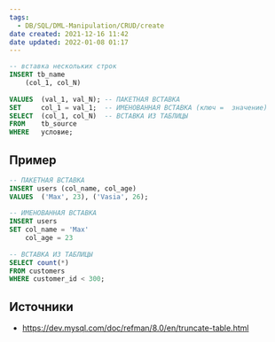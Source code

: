```yaml
---
tags:
  - DB/SQL/DML-Manipulation/CRUD/create
date created: 2021-12-16 11:42
date updated: 2022-01-08 01:17
---
```


```sql
-- вставка нескольких строк
INSERT tb_name 
	(col_1, col_N)
	
VALUES	(val_1, val_N); -- ПАКЕТНАЯ ВСТАВКА
SET		col_1 = val_1;  -- ИМЕНОВАННАЯ ВСТАВКА (ключ =  значение)
SELECT	(col_1, col_N) 	-- ВСТАВКА ИЗ ТАБЛИЦЫ	
FROM 	tb_source
WHERE	условие;
```

## Пример

```sql
-- ПАКЕТНАЯ ВСТАВКА
INSERT users (col_name, col_age)
VALUES	('Max', 23), ('Vasia', 26);	
	
-- ИМЕНОВАННАЯ ВСТАВКА	
INSERT users
SET	col_name = 'Max'
	col_age = 23
	
-- ВСТАВКА ИЗ ТАБЛИЦЫ
SELECT count(*)
FROM customers
WHERE customer_id < 300;
```

## Источники

- <https://dev.mysql.com/doc/refman/8.0/en/truncate-table.html>
